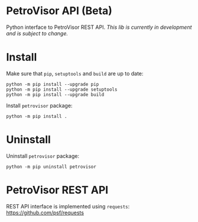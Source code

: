 # PetroVisor API (Beta)

Python interface to PetroVisor REST API. 
*This lib is currently in development and is subject to change.*


# Install

Make sure that `pip`, `setuptools` and `build` are up to date:

    python -m pip install --upgrade pip
    python -m pip install --upgrade setuptools
    python -m pip install --upgrade build

Install `petrovisor` package:
    
    python -m pip install .

# Uninstall

Uninstall `petrovisor` package:

    python -m pip uninstall petrovisor

# PetroVisor REST API

REST API interface is implemented using `requests`: https://github.com/psf/requests
